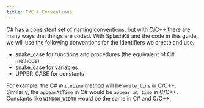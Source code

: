 ```yaml
---
title: C/C++ Conventions
---
```


C# has a consistent set of naming conventions, but with C/C++ there are many ways that things are coded. With SplashKit and the code in this guide, we will use the following conventions for the identifiers we create and use.

- snake_case for functions and procedures (the equivalent of C# methods)
- snake_case for variables
- UPPER_CASE for constants

For example, the C# `WriteLine` method will be `write_line` in C/C++. Similarly, the `appearAtTime` in C# would be `appear_at_time` in C/C++. Constants like `WINDOW_WIDTH` would be the same in C# and C/C++.
